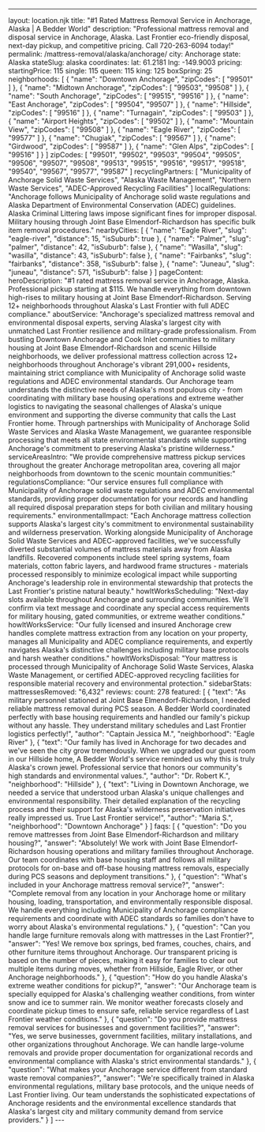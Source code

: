 ---
layout: location.njk
title: "#1 Rated Mattress Removal Service in Anchorage, Alaska | A Bedder World"
description: "Professional mattress removal and disposal service in Anchorage, Alaska. Last Frontier eco-friendly disposal, next-day pickup, and competitive pricing. Call 720-263-6094 today!"
permalink: /mattress-removal/alaska/anchorage/
city: Anchorage state: Alaska stateSlug: alaska coordinates: lat: 61.2181 lng: -149.9003 pricing: startingPrice: 115 single: 115 queen: 115 king: 125 boxSpring: 25
neighborhoods: [ { "name": "Downtown Anchorage", "zipCodes": [ "99501" ] }, { "name": "Midtown Anchorage", "zipCodes": [ "99503", "99508" ] }, { "name": "South Anchorage", "zipCodes": [ "99515", "99516" ] }, { "name": "East Anchorage", "zipCodes": [ "99504", "99507" ] }, { "name": "Hillside", "zipCodes": [ "99516" ] }, { "name": "Turnagain", "zipCodes": [ "99503" ] }, { "name": "Airport Heights", "zipCodes": [ "99502" ] }, { "name": "Mountain View", "zipCodes": [ "99508" ] }, { "name": "Eagle River", "zipCodes": [ "99577" ] }, { "name": "Chugiak", "zipCodes": [ "99567" ] }, { "name": "Girdwood", "zipCodes": [ "99587" ] }, { "name": "Glen Alps", "zipCodes": [ "99516" ] } ] zipCodes: [ "99501", "99502", "99503", "99504", "99505", "99506", "99507", "99508", "99513", "99515", "99516", "99517", "99518", "99540", "99567", "99577", "99587" ] recyclingPartners: [ "Municipality of Anchorage Solid Waste Services", "Alaska Waste Management", "Northern Waste Services", "ADEC-Approved Recycling Facilities" ] localRegulations: "Anchorage follows Municipality of Anchorage solid waste regulations and Alaska Department of Environmental Conservation (ADEC) guidelines. Alaska Criminal Littering laws impose significant fines for improper disposal. Military housing through Joint Base Elmendorf-Richardson has specific bulk item removal procedures." nearbyCities: [ { "name": "Eagle River", "slug": "eagle-river", "distance": 15, "isSuburb": true }, { "name": "Palmer", "slug": "palmer", "distance": 42, "isSuburb": false }, { "name": "Wasilla", "slug": "wasilla", "distance": 43, "isSuburb": false }, { "name": "Fairbanks", "slug": "fairbanks", "distance": 358, "isSuburb": false }, { "name": "Juneau", "slug": "juneau", "distance": 571, "isSuburb": false } ] pageContent: heroDescription: "#1 rated mattress removal service in Anchorage, Alaska. Professional pickup starting at $115. We handle everything from downtown high-rises to military housing at Joint Base Elmendorf-Richardson. Serving 12+ neighborhoods throughout Alaska's Last Frontier with full ADEC compliance." aboutService: "Anchorage's specialized mattress removal and environmental disposal experts, serving Alaska's largest city with unmatched Last Frontier resilience and military-grade professionalism. From bustling Downtown Anchorage and Cook Inlet communities to military housing at Joint Base Elmendorf-Richardson and scenic Hillside neighborhoods, we deliver professional mattress collection across 12+ neighborhoods throughout Anchorage's vibrant 291,000+ residents, maintaining strict compliance with Municipality of Anchorage solid waste regulations and ADEC environmental standards. Our Anchorage team understands the distinctive needs of Alaska's most populous city - from coordinating with military base housing operations and extreme weather logistics to navigating the seasonal challenges of Alaska's unique environment and supporting the diverse community that calls the Last Frontier home. Through partnerships with Municipality of Anchorage Solid Waste Services and Alaska Waste Management, we guarantee responsible processing that meets all state environmental standards while supporting Anchorage's commitment to preserving Alaska's pristine wilderness." serviceAreasIntro: "We provide comprehensive mattress pickup services throughout the greater Anchorage metropolitan area, covering all major neighborhoods from downtown to the scenic mountain communities:" regulationsCompliance: "Our service ensures full compliance with Municipality of Anchorage solid waste regulations and ADEC environmental standards, providing proper documentation for your records and handling all required disposal preparation steps for both civilian and military housing requirements." environmentalImpact: "Each Anchorage mattress collection supports Alaska's largest city's commitment to environmental sustainability and wilderness preservation. Working alongside Municipality of Anchorage Solid Waste Services and ADEC-approved facilities, we've successfully diverted substantial volumes of mattress materials away from Alaska landfills. Recovered components include steel spring systems, foam materials, cotton fabric layers, and hardwood frame structures - materials processed responsibly to minimize ecological impact while supporting Anchorage's leadership role in environmental stewardship that protects the Last Frontier's pristine natural beauty." howItWorksScheduling: "Next-day slots available throughout Anchorage and surrounding communities. We'll confirm via text message and coordinate any special access requirements for military housing, gated communities, or extreme weather conditions." howItWorksService: "Our fully licensed and insured Anchorage crew handles complete mattress extraction from any location on your property, manages all Municipality and ADEC compliance requirements, and expertly navigates Alaska's distinctive challenges including military base protocols and harsh weather conditions." howItWorksDisposal: "Your mattress is processed through Municipality of Anchorage Solid Waste Services, Alaska Waste Management, or certified ADEC-approved recycling facilities for responsible material recovery and environmental protection." sidebarStats: mattressesRemoved: "6,432" reviews: count: 278 featured: [ { "text": "As military personnel stationed at Joint Base Elmendorf-Richardson, I needed reliable mattress removal during PCS season. A Bedder World coordinated perfectly with base housing requirements and handled our family's pickup without any hassle. They understand military schedules and Last Frontier logistics perfectly!", "author": "Captain Jessica M.", "neighborhood": "Eagle River" }, { "text": "Our family has lived in Anchorage for two decades and we've seen the city grow tremendously. When we upgraded our guest room in our Hillside home, A Bedder World's service reminded us why this is truly Alaska's crown jewel. Professional service that honors our community's high standards and environmental values.", "author": "Dr. Robert K.", "neighborhood": "Hillside" }, { "text": "Living in Downtown Anchorage, we needed a service that understood urban Alaska's unique challenges and environmental responsibility. Their detailed explanation of the recycling process and their support for Alaska's wilderness preservation initiatives really impressed us. True Last Frontier service!", "author": "Maria S.", "neighborhood": "Downtown Anchorage" } ] faqs: [ { "question": "Do you remove mattresses from Joint Base Elmendorf-Richardson and military housing?", "answer": "Absolutely! We work with Joint Base Elmendorf-Richardson housing operations and military families throughout Anchorage. Our team coordinates with base housing staff and follows all military protocols for on-base and off-base housing mattress removals, especially during PCS seasons and deployment transitions." }, { "question": "What's included in your Anchorage mattress removal service?", "answer": "Complete removal from any location in your Anchorage home or military housing, loading, transportation, and environmentally responsible disposal. We handle everything including Municipality of Anchorage compliance requirements and coordinate with ADEC standards so families don't have to worry about Alaska's environmental regulations." }, { "question": "Can you handle large furniture removals along with mattresses in the Last Frontier?", "answer": "Yes! We remove box springs, bed frames, couches, chairs, and other furniture items throughout Anchorage. Our transparent pricing is based on the number of pieces, making it easy for families to clear out multiple items during moves, whether from Hillside, Eagle River, or other Anchorage neighborhoods." }, { "question": "How do you handle Alaska's extreme weather conditions for pickup?", "answer": "Our Anchorage team is specially equipped for Alaska's challenging weather conditions, from winter snow and ice to summer rain. We monitor weather forecasts closely and coordinate pickup times to ensure safe, reliable service regardless of Last Frontier weather conditions." }, { "question": "Do you provide mattress removal services for businesses and government facilities?", "answer": "Yes, we serve businesses, government facilities, military installations, and other organizations throughout Anchorage. We can handle large-volume removals and provide proper documentation for organizational records and environmental compliance with Alaska's strict environmental standards." }, { "question": "What makes your Anchorage service different from standard waste removal companies?", "answer": "We're specifically trained in Alaska environmental regulations, military base protocols, and the unique needs of Last Frontier living. Our team understands the sophisticated expectations of Anchorage residents and the environmental excellence standards that Alaska's largest city and military community demand from service providers." } ] ---